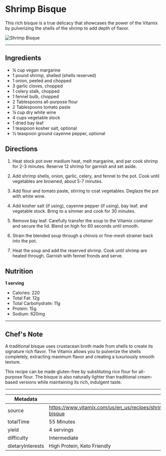 # Shrimp Bisque

This rich bisque is a true delicacy that showcases the power of the Vitamix by pulverizing the shells of the shrimp to add depth of flavor.

![Shrimp Bisque](https://www.vitamix.com/content/dam/vitamix/home/recipes/q4-2024/ShrimpBisque_470x449.jpg)

---

## Ingredients

- ¼ cup vegan margarine
- 1 pound shrimp, shelled (shells reserved)
- 1 onion, peeled and chopped
- 3 garlic cloves, chopped
- 1 celery stalk, chopped
- 1 fennel bulb, chopped
- 2 Tablespoons all-purpose flour
- 2 Tablespoons tomato paste
- ¼ cup dry white wine
- 4 cups vegetable stock
- 1 dried bay leaf
- 1 teaspoon kosher salt, optional
- ½ teaspoon ground cayenne pepper, optional

## Directions

1. Heat stock pot over medium heat, melt margarine, and par cook shrimp for 2-3 minutes. Reserve 12 shrimp for garnish and set aside.

2. Add shrimp shells, onion, garlic, celery, and fennel to the pot. Cook until vegetables are browned, about 5-7 minutes.

3. Add flour and tomato paste, stirring to coat vegetables. Deglaze the pot with white wine.

4. Add kosher salt (if using), cayenne pepper (if using), bay leaf, and vegetable stock. Bring to a simmer and cook for 30 minutes.

5. Remove bay leaf. Carefully transfer the soup to the Vitamix container and secure the lid. Blend on high for 60 seconds until smooth.

6. Strain the blended soup through a chinois or fine-mesh strainer back into the pot.

7. Heat the soup and add the reserved shrimp. Cook until shrimp are heated through. Garnish with fennel fronds and serve.

## Nutrition

**1 serving**

- Calories: 220
- Total Fat: 12g
- Total Carbohydrate: 11g
- Protein: 15g
- Sodium: 620mg

---

## Chef's Note

A traditional bisque uses crustacean broth made from shells to create its signature rich flavor. The Vitamix allows you to pulverize the shells completely, extracting maximum flavor and creating a luxuriously smooth texture.

This recipe can be made gluten-free by substituting rice flour for all-purpose flour. The bisque is also naturally lighter than traditional cream-based versions while maintaining its rich, indulgent taste.

---

| Metadata |  |
| --- | --- |
| source | https://www.vitamix.com/us/en_us/recipes/shrimp-bisque |
| totalTime | 55 Minutes |
| yield | 4 servings |
| difficulty | Intermediate |
| dietaryInterests | High Protein, Keto Friendly |
